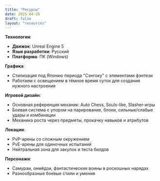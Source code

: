 ```yaml
---
title: "Ресурсы"
date: 2025-04-28
draft: false
layout: "resources"
---
```

**Технологии**:
- **Движок**: Unreal Engine 5
- **Язык разработки**: Русский
- **Платформа**: ПК (Windows)

**Графика**:
- Стилизация под Японию периода "Сэнгоку" с элементами фэнтези
- Работаем с освещением в тёмное время суток для создания нужного настроения

**Игровой дизайн**:
- Основная референция механик: Auto Chess, Souls-like, Slasher-игры
- Боевая система с упором на парирование, блоки, сильные/слабые удары и комбинации
- Механика роста через предметы, прокачку навыков и атрибутов

**Локации**:
- PvP-арены со сложным окружением
- PvE-арены для одиночных испытаний
- Нейтральная зона для закупок и теста билдов

**Персонажи**:
- Самураи, онмёдзи, фантастические воины в роскошных нарядах
- Разнообразные боевые стили и умения


